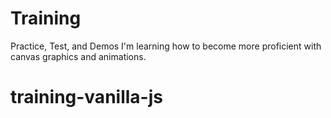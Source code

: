 # Training
Practice, Test, and Demos
I'm learning how to become more proficient with canvas graphics and animations. 
# training-vanilla-js
